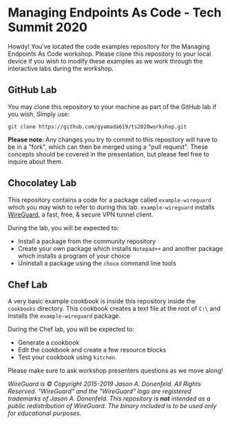# Managing Endpoints As Code - Tech Summit 2020

Howdy! You've located the code examples repository for the Managing Endpoints As Code workshop. Please clone this repository to your local device if you wish to modify these examples as we work through the interactive labs during the workshop.

## GitHub Lab

You may clone this repository to your machine as part of the GitHub lab if you wish. Simply use:

```
git clone https://github.com/gyamada619/ts2020workshop.git
```

**Please note**: Any changes you try to commit to this repository will have to be in a "fork", which can then be merged using a "pull request". These concepts should be covered in the presentation, but please feel free to inquire about them.

## Chocolatey Lab

This repository contains a code for a package called `example-wireguard` which you may wish to refer to during this lab. `example-wireguard` installs [WireGuard](https://www.wireguard.com/), a fast, free, & secure VPN tunnel client. 

During the lab, you will be expected to:

* Install a package from the community repository
* Create your own package which installs `Notepad++` and another package which installs a program of your choice
* Uninstall a package using the `choco` command line tools

## Chef Lab

A very basic example cookbook is inside this repository inside the `cookbooks` directory. This cookbook creates a text file at the root of `C:\` and installs the `example-wireguard` package.

During the Chef lab, you will be expected to:

* Generate a cookbook
* Edit the cookbook and create a few resource blocks
* Test your cookbook using `kitchen`.

Please make sure to ask workshop presenters questions as we move along!

_WireGuard is © Copyright 2015-2019 Jason A. Donenfeld. All Rights Reserved. "WireGuard" and the "WireGuard" logo are registered trademarks of Jason A. Donenfeld. This repository is **not** intended as a public redistribution of WireGuard. The binary included is to be used only for educational purposes._
